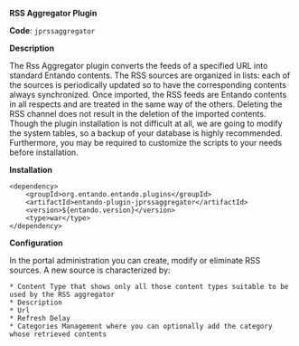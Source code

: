 **RSS Aggregator Plugin**

**Code**: ```jprssaggregator```

**Description**

The Rss Aggregator plugin converts the feeds of a specified URL into standard Entando contents. The RSS sources are organized in lists: each of the sources is periodically updated so to have the corresponding contents always synchronized. Once imported, the RSS feeds are Entando contents in all respects and are treated in the same way of the others. Deleting the RSS channel does not result in the deletion of the imported contents.
Though the plugin installation is not difficult at all, we are going to modify the system tables, so a backup of your database is highly recommended. Furthermore, you may be required to customize the scripts to your needs before installation.

**Installation**

```
<dependency>
	<groupId>org.entando.entando.plugins</groupId>
	<artifactId>entando-plugin-jprssaggregator</artifactId>
	<version>${entando.version}</version>
	<type>war</type>
</dependency>
```

**Configuration**

In the portal administration you can create, modify or eliminate RSS sources.
A new source is characterized by:

	* Content Type that shows only all those content types suitable to be used by the RSS aggregator
	* Description
	* Url
	* Refresh Delay
	* Categories Management where you can optionally add the category whose retrieved contents
